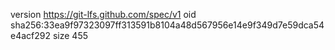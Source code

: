 version https://git-lfs.github.com/spec/v1
oid sha256:33ea9f97323097ff313591b8104a48d567956e14e9f349d7e59dca54e4acf292
size 455
